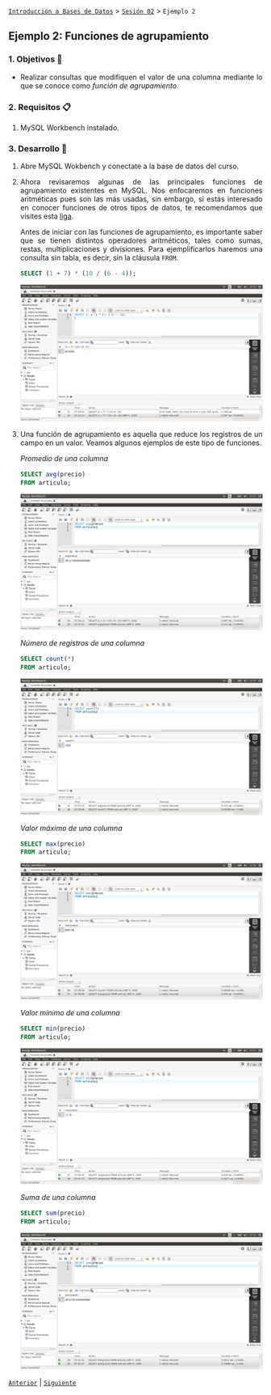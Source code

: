 [`Introducción a Bases de Datos`](../../Readme.md) > [`Sesión 02`](../Readme.md) > `Ejemplo 2`

## Ejemplo 2: Funciones de agrupamiento

<div style="text-align: justify;">

### 1. Objetivos :dart:

- Realizar consultas que modifiquen el valor de una columna mediante lo que se conoce como *función de agrupamiento*.

### 2. Requisitos :clipboard:

1. MySQL Workbench instalado.

### 3. Desarrollo :rocket:

1. Abre MySQL Wokbench y conectate a la base de datos del curso.

2. Ahora revisaremos algunas de las principales funciones de agrupamiento existentes en MySQL. Nos enfocaremos en funciones aritméticas pues son las más usadas, sin embargo, si estás interesado en conocer funciones de otros tipos de datos, te recomendamos que visites esta [liga](https://www.techonthenet.com/mysql/functions/).

   Antes de iniciar con las funciones de agrupamiento, es importante saber que se tienen distintos operadores aritméticos, tales como sumas, restas, multiplicaciones y divisiones. Para ejemplificarlos haremos una consulta sin tabla, es decir, sin la cláusula `FROM`.

   ```sql
   SELECT (1 + 7) * (10 / (6 - 4));
   ```
   
   ![imagen](imagenes/s2we21.png)

3. Una función de agrupamiento es aquella que reduce los registros de un campo en un valor. Veamos algunos ejemplos de este tipo de funciones.

   *Promedio de una columna*

   ```sql
   SELECT avg(precio)
   FROM articulo;
   ```

   ![imagen](imagenes/s2we22.png)
   
   *Número de registros de una columna*

   ```sql
   SELECT count(*)
   FROM articulo;
   ```

   ![imagen](imagenes/s2we23.png)
   
   *Valor máximo de una columna*

   ```sql
   SELECT max(precio)
   FROM articulo;
   ```

   ![imagen](imagenes/s2we24.png)
   
   *Valor mínimo de una columna*

   ```sql
   SELECT min(precio)
   FROM articulo;
   ```

   ![imagen](imagenes/s2we25.png)   

   *Suma de una columna*

   ```sql
   SELECT sum(precio)
   FROM articulo;
   ```

   ![imagen](imagenes/s2we26.png)

[`Anterior`](../Readme.md#funciones-de-agrupamiento) | [`Siguiente`](../Reto-02/Readme.md)      

</div>
